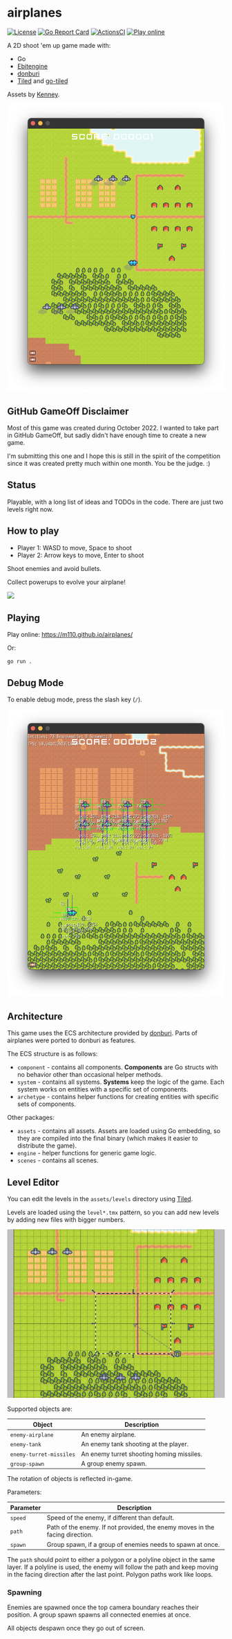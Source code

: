 # airplanes

[![License](https://img.shields.io/badge/license-MIT-blue.svg)](https://github.com/m110/airplanes/blob/master/LICENSE)
[![Go Report Card](https://goreportcard.com/badge/github.com/m110/airplanes)](https://goreportcard.com/report/github.com/m110/airplanes)
[![ActionsCI](https://github.com/m110/airplanes/actions/workflows/deploy-web.yml/badge.svg)](https://github.com/m110/airplanes/actions/workflows/deploy-web.yml)
[![Play online](https://img.shields.io/static/v1?label=play&message=online&color=brightgreen&logo=github)](https://m110.github.io/airplanes/)

A 2D shoot 'em up game made with:

* Go
* [Ebitengine](https://github.com/hajimehoshi/ebiten)
* [donburi](https://github.com/yohamta/donburi)
* [Tiled](https://www.mapeditor.org/) and [go-tiled](https://github.com/lafriks/go-tiled)

Assets by [Kenney](https://kenney.nl).

![](docs/screenshot.png)

## GitHub GameOff Disclaimer

Most of this game was created during October 2022. I wanted to take part in GitHub GameOff,
but sadly didn't have enough time to create a new game.

I'm submitting this one and I hope this is still in the spirit of the competition since it was created pretty much within one month.
You be the judge. :)

## Status

Playable, with a long list of ideas and TODOs in the code. There are just two levels right now.

## How to play

* Player 1: WASD to move, Space to shoot
* Player 2: Arrow keys to move, Enter to shoot

Shoot enemies and avoid bullets.

Collect powerups to evolve your airplane!

![](docs/evolve.gif)

## Playing

Play online: https://m110.github.io/airplanes/

Or:

```
go run .
```

## Debug Mode

To enable debug mode, press the slash key (`/`).

![](docs/debug.png)

## Architecture

This game uses the ECS architecture provided by [donburi](https://github.com/yohamta/donburi).
Parts of airplanes were ported to donburi as features.

The ECS structure is as follows:

* `component` - contains all components. **Components** are Go structs with no behavior other than occasional helper methods.
* `system` - contains all systems. **Systems** keep the logic of the game. Each system works on entities with a specific set of components.
* `archetype` - contains helper functions for creating entities with specific sets of components.

Other packages:

* `assets` - contains all assets. Assets are loaded using Go embedding, so they are compiled into the final binary (which makes it easier to distribute the game).
* `engine` - helper functions for generic game logic.
* `scenes` - contains all scenes.

## Level Editor

You can edit the levels in the `assets/levels` directory using [Tiled](https://www.mapeditor.org/).

Levels are loaded using the `level*.tmx` pattern, so you can add new levels by adding new files with bigger numbers.

![](docs/editor.png)

Supported objects are:

| Object                  | Description                               |
|-------------------------|-------------------------------------------|
| `enemy-airplane`        | An enemy airplane.                        |
| `enemy-tank`            | An enemy tank shooting at the player.     |
| `enemy-turret-missiles` | An enemy turret shooting homing missiles. |
| `group-spawn`           | A group enemy spawn.                      |

The rotation of objects is reflected in-game.

Parameters:

| Parameter | Description                                                                  |
|-----------|------------------------------------------------------------------------------|
| `speed`   | Speed of the enemy, if different than default.                               |
| `path`    | Path of the enemy. If not provided, the enemy moves in the facing direction. |
| `spawn`   | Group spawn, if a group of enemies needs to spawn at once.                   |   

The `path` should point to either a polygon or a polyline object in the same layer.
If a polyline is used, the enemy will follow the path and keep moving in the facing direction after the last point.
Polygon paths work like loops.

### Spawning

Enemies are spawned once the top camera boundary reaches their position.
A group spawn spawns all connected enemies at once.

All objects despawn once they go out of screen.

